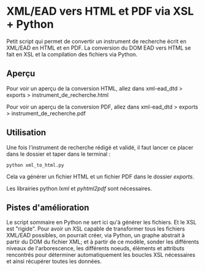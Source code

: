 # XML/EAD vers HTML et PDF via XSL + Python

Petit script qui permet de convertir un instrument de recherche écrit en XML/EAD en HTML et en PDF. La conversion du DOM EAD vers HTML se fait en XSL et la compilation des fichiers via Python.

## Aperçu

Pour voir un aperçu de la conversion HTML, allez dans xml-ead_dtd > exports > instrument_de_recherche.html

Pour voir un aperçu de la conversion PDF, allez dans xml-ead_dtd > exports > instrument_de_recherche.pdf

## Utilisation

Une fois l'instrument de recherche rédigé et validé, il faut lancer ce placer dans le dossier et taper dans le terminal :

```
python xml_to_html.py
```

Cela va générer un fichier HTML et un fichier PDF dans le dossier *exports*. 

Les librairies python *lxml* et *pyhtml2pdf* sont nécessaires.

## Pistes d'amélioration

Le script sommaire en Python ne sert ici qu'à générer les fichiers. Et le XSL est "rigide". Pour avoir un XSL capable de transformer tous les fichiers XML/EAD possibles, on pourrait créer, via Python, un graphe abstrait à partir du DOM du fichier XML; et à partir de ce modèle, sonder les différents niveaux de l'arborescence, les différents noeuds, éléments et attributs rencontrés pour déterminer automatiquement les boucles XSL nécessaires et ainsi récupérer toutes les données.
